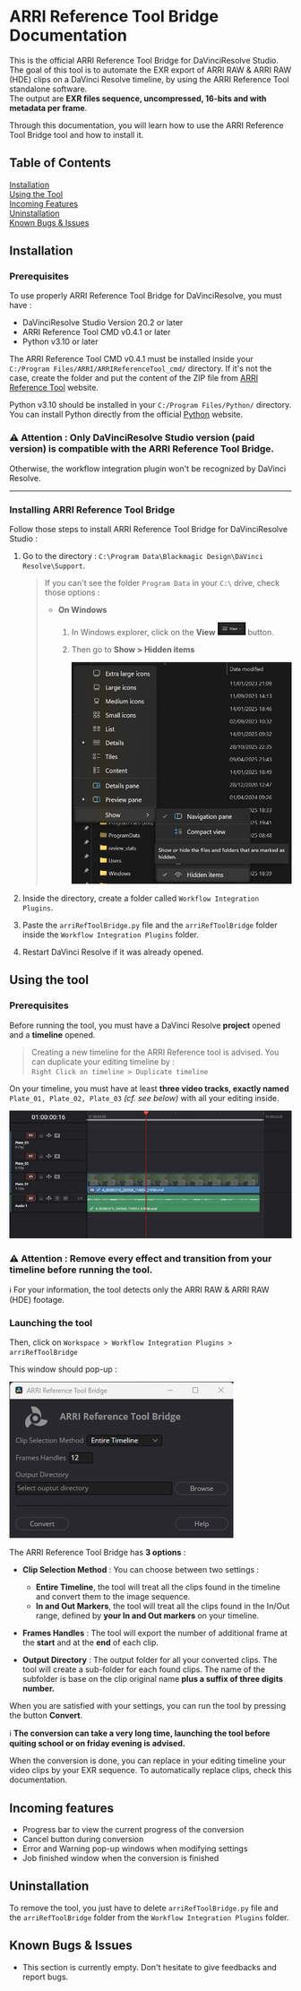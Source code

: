 # ARRI Reference Tool Bridge Documentation
<p> 

This is the official ARRI Reference Tool Bridge for DaVinciResolve Studio. <br>
The goal of this tool is to automate the EXR export of ARRI RAW & ARRI RAW (HDE) clips on a DaVinci Resolve timeline, by using the ARRI Reference Tool standalone software. <br>
The output are **EXR files sequence, uncompressed, 16-bits and with metadata per frame**. <br>

Through this documentation, you will learn how to use the ARRI Reference Tool Bridge tool and how to install it. </p>

## Table of Contents

[Installation](#installation) <br>
[Using the Tool](#using-the-tool) <br>
[Incoming Features](#incoming-features)<br>
[Uninstallation](#uninstallation) <br>
[Known Bugs & Issues](#known-bugs--issues) <br>

## Installation

### Prerequisites
<p> To use properly ARRI Reference Tool Bridge for DaVinciResolve, you must have : </p>

- DaVinciResolve Studio Version 20.2 or later
- ARRI Reference Tool CMD v0.4.1 or later
- Python v3.10 or later

<p>

The ARRI Reference Tool CMD v0.4.1 must be installed inside your `C:/Program Files/ARRI/ARRIReferenceTool_cmd/` directory. If it's not the case, create the folder and put the content of the ZIP file from [ARRI Reference Tool](https://www.arri.com/en/learn-help/learn-help-camera-system/tools/arri-reference-tool) website. 
</p>

<p>

Python v3.10 should be installed in your `C:/Program Files/Python/` directory. You can install Python directly from the official [Python](https://www.python.org/downloads/windows/) website.

</p>

### ⚠️ Attention : Only DaVinciResolve Studio version (paid version) is compatible with the ARRI Reference Tool Bridge. </br> 

Otherwise, the workflow integration plugin won't be recognized by DaVinci Resolve.

---

### Installing ARRI Reference Tool Bridge
<p>

Follow those steps to install ARRI Reference Tool Bridge for DaVinciResolve Studio :
</p>

1. Go to the directory : `C:\Program Data\Blackmagic Design\DaVinci Resolve\Support`.
   
   > If you can't see the folder `Program Data` in your `C:\` drive, check those options :
   >
   > - **On Windows**
   >    
   >    1. In Windows explorer, click on the **View** <img src="assets/images/windows_display_hidden_step01.jpg" width="50"> button.
   >
   >    2. Then go to **Show > Hidden items**
   >
   >       <img src= "assets/images/windows_display_hidden_step02.jpg" width="400">

2. Inside the directory, create a folder called `Workflow Integration Plugins`.
3. Paste the `arriRefToolBridge.py` file and the `arriRefToolBridge` folder inside the `Workflow Integration Plugins` folder.
4. Restart DaVinci Resolve if it was already opened.

## Using the tool

### Prerequisites
<p>

Before running the tool, you must have a DaVinci Resolve **project** opened and a **timeline** opened. <br>

> Creating a new timeline for the ARRI Reference tool is advised. You can duplicate your editing timeline by : <br>
> `Right Click on timeline > Duplicate timeline`

On your timeline, you must have at least **three video tracks, exactly named** `Plate_01, Plate_02, Plate_03` *(cf. see below)* with all your editing inside.</p>

<img src = "assets/images/daVinci_timelineSetup_001.jpg" width=700> <br>

### ⚠️ Attention : Remove every effect and transition from your timeline before running the tool.

ℹ️ For your information, the tool detects only the ARRI RAW & ARRI RAW (HDE) footage.

### Launching the tool

Then, click on `Workspace > Workflow Integration Plugins > arriRefToolBridge` <br>

This window should pop-up : <br>

<img src = "assets/images/arriRefToolBridge_window.jpg">

<p>

The ARRI Reference Tool Bridge has **3 options** :

- **Clip Selection Method** : You can choose between two settings :
  
  - **Entire Timeline**, the tool will treat all the clips found in the timeline and convert them to the image sequence.
  - **In and Out Markers**, the tool will treat all the clips found in the In/Out range, defined by **your In and Out markers** on your timeline. 
- **Frames Handles** : The tool will export the number of additional frame at the **start** and at the **end** of each clip.
- **Output Directory** : The output folder for all your converted clips. The tool will create a sub-folder for each found clips. The name of the subfolder is base on the clip original name **plus a suffix of three digits number.**
</p>
<p>

When you are satisfied with your settings, you can run the tool by pressing the button **Convert**.
</p>
<p>

ℹ️ **The conversion can take a very long time, launching the tool before quiting school or on friday evening is advised.**
</p>
<p>

When the conversion is done, you can replace in your editing timeline your video clips by your EXR sequence. To automatically replace clips, check this documentation.

## Incoming features

- Progress bar to view the current progress of the conversion
- Cancel button during conversion
- Error and Warning pop-up windows when modifying settings
- Job finished window when the conversion is finished

## Uninstallation
<p>

To remove the tool, you just have to delete  `arriRefToolBridge.py` file and the `arriRefToolBridge` folder from the `Workflow Integration Plugins` folder.

## Known Bugs & Issues

- This section is currently empty. Don't hesitate to give feedbacks and report bugs.